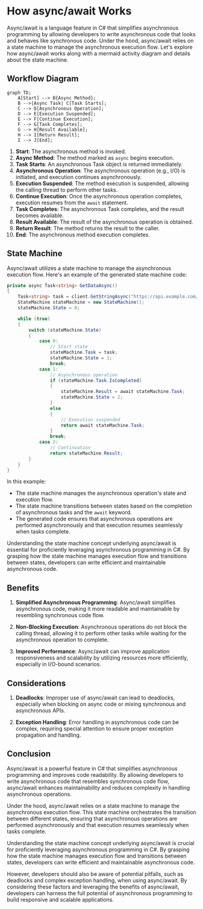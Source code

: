 # How async/await Works

Async/await is a language feature in C# that simplifies asynchronous programming by allowing developers to write asynchronous code that looks and behaves like synchronous code. Under the hood, async/await relies on a state machine to manage the asynchronous execution flow. Let's explore how async/await works along with a mermaid activity diagram and details about the state machine.

## Workflow Diagram

```mermaid
graph TD;
    A[Start] --> B{Async Method};
    B -->|Async Task| C[Task Starts];
    C --> D[Asynchronous Operation];
    D --> E[Execution Suspended];
    E --> F[Continue Execution];
    F --> G[Task Completes];
    G --> H[Result Available];
    H --> I[Return Result];
    I --> J[End];
```

1. **Start**: The asynchronous method is invoked.
2. **Async Method**: The method marked as `async` begins execution.
3. **Task Starts**: An asynchronous Task object is returned immediately.
4. **Asynchronous Operation**: The asynchronous operation (e.g., I/O) is initiated, and execution continues asynchronously.
5. **Execution Suspended**: The method execution is suspended, allowing the calling thread to perform other tasks.
6. **Continue Execution**: Once the asynchronous operation completes, execution resumes from the `await` statement.
7. **Task Completes**: The asynchronous Task completes, and the result becomes available.
8. **Result Available**: The result of the asynchronous operation is obtained.
9. **Return Result**: The method returns the result to the caller.
10. **End**: The asynchronous method execution completes.

## State Machine

Async/await utilizes a state machine to manage the asynchronous execution flow. Here's an example of the generated state machine code:

```csharp
private async Task<string> GetDataAsync()
{
    Task<string> task = client.GetStringAsync("https://api.example.com/data");
    StateMachine stateMachine = new StateMachine();
    stateMachine.State = 0;

    while (true)
    {
        switch (stateMachine.State)
        {
            case 0:
                // Start state
                stateMachine.Task = task;
                stateMachine.State = 1;
                break;
            case 1:
                // Asynchronous operation
                if (stateMachine.Task.IsCompleted)
                {
                    stateMachine.Result = await stateMachine.Task;
                    stateMachine.State = 2;
                }
                else
                {
                    // Execution suspended
                    return await stateMachine.Task;
                }
                break;
            case 2:
                // Continuation
                return stateMachine.Result;
        }
    }
}
```

In this example:

- The state machine manages the asynchronous operation's state and execution flow.
- The state machine transitions between states based on the completion of asynchronous tasks and the `await` keyword.
- The generated code ensures that asynchronous operations are performed asynchronously and that execution resumes seamlessly when tasks complete.

Understanding the state machine concept underlying async/await is essential for proficiently leveraging asynchronous programming in C#. By grasping how the state machine manages execution flow and transitions between states, developers can write efficient and maintainable asynchronous code.

## Benefits

1. **Simplified Asynchronous Programming**: Async/await simplifies asynchronous code, making it more readable and maintainable by resembling synchronous code flow.
  
2. **Non-Blocking Execution**: Asynchronous operations do not block the calling thread, allowing it to perform other tasks while waiting for the asynchronous operation to complete.

3. **Improved Performance**: Async/await can improve application responsiveness and scalability by utilizing resources more efficiently, especially in I/O-bound scenarios.

## Considerations

1. **Deadlocks**: Improper use of async/await can lead to deadlocks, especially when blocking on async code or mixing synchronous and asynchronous APIs.

2. **Exception Handling**: Error handling in asynchronous code can be complex, requiring special attention to ensure proper exception propagation and handling.

## Conclusion

Async/await is a powerful feature in C# that simplifies asynchronous programming and improves code readability. By allowing developers to write asynchronous code that resembles synchronous code flow, async/await enhances maintainability and reduces complexity in handling asynchronous operations.

Under the hood, async/await relies on a state machine to manage the asynchronous execution flow. This state machine orchestrates the transition between different states, ensuring that asynchronous operations are performed asynchronously and that execution resumes seamlessly when tasks complete.

Understanding the state machine concept underlying async/await is crucial for proficiently leveraging asynchronous programming in C#. By grasping how the state machine manages execution flow and transitions between states, developers can write efficient and maintainable asynchronous code.

However, developers should also be aware of potential pitfalls, such as deadlocks and complex exception handling, when using async/await. By considering these factors and leveraging the benefits of async/await, developers can harness the full potential of asynchronous programming to build responsive and scalable applications.

